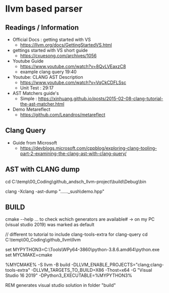 # llvm based parser

## Readings / Information

- Official Docs : getting started with VS
  - https://llvm.org/docs/GettingStartedVS.html
- gettings started with VS short guide
  - https://cxuesong.com/archives/1056
- Youtube Guide
  - https://www.youtube.com/watch?v=8QvLVEaxzC8
  - example clang query 19:40
- Youtube: CLANG AST Description
  - https://www.youtube.com/watch?v=VqCkCDFLSsc
  - Unit Test : 29:17
- AST Matchers guide's
  - Simple : https://xinhuang.github.io/posts/2015-02-08-clang-tutorial-the-ast-matcher.html
- Demo Metareflect
  - https://github.com/Leandros/metareflect


## Clang Query
- Guide from Microsoft
  - https://devblogs.microsoft.com/cppblog/exploring-clang-tooling-part-2-examining-the-clang-ast-with-clang-query/

## AST with CLANG dump
cd C:\temp\00_Coding\github_andsch_llvm-project\build\Debug\bin

clang -Xclang -ast-dump "..\..\..\_sush\demo.hpp"


## BUILD


cmake --help
... to check wchich generators are available#
-> on my PC (visual studio 2019) was marked as default 


// different to tutorial to include clang-tools-extra for clang-query
cd C:\temp\00_Coding\github_llvm\llvm

set MYPYTHON3=C:\Tools\WPy64-3860\python-3.8.6.amd64\python.exe
set MYCMAKE=cmake

%MYCMAKE% -S llvm -B build -DLLVM_ENABLE_PROJECTS="clang;clang-tools-extra" -DLLVM_TARGETS_TO_BUILD=X86 -Thost=x64 -G "Visual Studio 16 2019" -DPython3_EXECUTABLE=%MYPYTHON3%

REM generates visual studio solution in folder "build"




